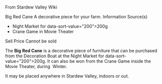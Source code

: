 From Stardew Valley Wiki

Big Red Cane A decorative piece for your farm. Information Source(s)

- Night Market for data-sort-value="200"&gt;200g
- Crane Game in Movie Theater

Sell Price Cannot be sold

The **Big Red Cane** is a decorative piece of furniture that can be purchased from the Decoration Boat at the Night Market for data-sort-value="200"&gt;200g. It can also be won from the Crane Game inside the Movie Theater, during  Winter.

It may be placed anywhere in Stardew Valley, indoors or out.